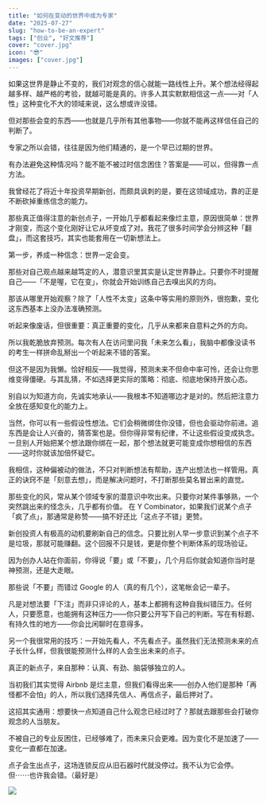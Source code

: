 ```yaml
---
title: "如何在变动的世界中成为专家"
date: "2025-07-27"
slug: "how-to-be-an-expert"
tags: ["创业", "好文推荐"]
cover: "cover.jpg"
icon: "😎"
images: ["cover.jpg"]
---
```

如果这世界是静止不变的，我们对观念的信心就能一路线性上升。某个想法经得起越多样、越严格的考验，就越可能是真的。许多人其实默默相信这一点——对「人性」这种变化不大的领域来说，这么想或许没错。



但对那些会变的东西——也就是几乎所有其他事物——你就不能再这样信任自己的判断了。



专家之所以会错，往往是因为他们精通的，是一个早已过期的世界。



有办法避免这种情况吗？能不能不被过时信念困住？答案是——可以，但得靠一点方法。



我曾经花了将近十年投资早期新创，而颇具讽刺的是，要在这领域成功，靠的正是不断砍掉重练信念的能力。



那些真正值得注意的新创点子，一开始几乎都看起来像烂主意，原因很简单：世界才刚变，而这个变化刚好让它从坏变成了对。我花了很多时间学会分辨这种「翻盘」，而这套技巧，其实也能套用在一切新想法上。



第一步，养成一种信念：世界一定会变。



那些对自己观点越来越笃定的人，潜意识里其实是认定世界静止。只要你不时提醒自己——「不是喔，它在变」，你就会开始训练自己去嗅出风的方向。



那该从哪里开始观察？除了「人性不太变」这条中等实用的原则外，很抱歉，变化这东西基本上没办法准确预测。



听起来像废话，但很重要：真正重要的变化，几乎从来都来自意料之外的方向。



所以我乾脆放弃预测。每次有人在访问里问我「未来怎么看」，我脑中都像没读书的考生一样拼命乱掰出一个听起来不错的答案。



但这不是因为我懒。恰好相反——我觉得，预测未来不但命中率可怜，还会让你思维变得僵硬。与其乱猜，不如选择更实际的策略：彻底、彻底地保持开放心态。



别自以为知道方向，先诚实地承认——我根本不知道哪边才是对的。然后把注意力全放在感知变化的能力上。



当然，你可以有一些假设性想法。它们会稍微绑住你没错，但也会驱动你前进。追东西是会让人兴奋的，猜答案也是。但你得非常有纪律，不让这些假设变成执念。
一旦别人开始把某个想法跟你绑在一起，那个想法就更可能变成你想相信的东西——这时你就该加倍怀疑它。



我相信，这种偏被动的做法，不只对判断想法有帮助，连产出想法也一样管用。真正的诀窍不是「刻意去想」，而是解决问题时，不打断那些莫名冒出来的直觉。



那些变化的风，常从某个领域专家的潜意识中吹出来。只要你对某件事够熟，一个突然跳出来的怪念头，几乎都有价值。
在 Y Combinator，如果我们说某个点子「疯了点」，那通常是称赞——搞不好还比「这点子不错」更赞。



新创投资人有极高的动机要刷新自己的信念。只要比别人早一步意识到某个点子不是垃圾，那就可能赚翻。这个回报不只是钱，更是你整个判断体系的现场验证。



因为创办人站在你面前，你得说「要」或「不要」，几个月后你就会知道你当时是神预测，还是大走眼。



那些说「不要」而错过 Google 的人（真的有几个），这笔帐会记一辈子。



凡是对想法要「下注」而非只评论的人，基本上都拥有这种自我纠错压力。任何人，只要愿意，也能拥有这种压力——你只要公开写下自己的判断。写在有标题、有持久性的地方——你会比闲聊时在意得多。



另一个我很常用的技巧：一开始先看人，不先看点子。虽然我们无法预测未来的点子长什么样，但我很能预测什么样的人会生出未来的点子。



真正的新点子，来自那种：认真、有劲、脑袋够独立的人。



当初我们其实觉得 Airbnb 是烂主意，但我们看得出来——创办人他们是那种「再怪都不会怕」的人，所以我们选择先信人、再信点子，最后押对了。



这招其实通用：想要快一点知道自己什么观念已经过时了？那就去跟那些会打破你观念的人当朋友。



不被自己的专业反困住，已经够难了，而未来只会更难。因为变化不是加速了——变化一直都在加速。



点子会生出点子，这场连锁反应从旧石器时代就没停过。我不认为它会停。
但⋯⋯也许我会错。（最好是）




![](https://prod-files-secure.s3.us-west-2.amazonaws.com/112d0858-5090-4d34-a606-b75eb8d65fd2/46476355-9cf3-4e99-9b7a-3531bc426380/1000202064.png?X-Amz-Algorithm=AWS4-HMAC-SHA256&X-Amz-Content-Sha256=UNSIGNED-PAYLOAD&X-Amz-Credential=ASIAZI2LB466Q3TZPXHS%2F20250807%2Fus-west-2%2Fs3%2Faws4_request&X-Amz-Date=20250807T145429Z&X-Amz-Expires=3600&X-Amz-Security-Token=IQoJb3JpZ2luX2VjEFYaCXVzLXdlc3QtMiJHMEUCIQCy555G8t17cC%2Fdzx0zmpILfDX9%2F4%2FNGi81hKV3phK0TwIgDYSm8VwMCvX0CInymXDcK%2BFAC53SuwJ%2FuAAyDMHeGXQqiAQIj%2F%2F%2F%2F%2F%2F%2F%2F%2F%2F%2FARAAGgw2Mzc0MjMxODM4MDUiDPyWuDniqYVebpAuBCrcA2pEEavVouMl7EsXRgZIubmvChtp0XSvnU6KT6BSFmh5SphLsszh60CnwJqFOCcnnkR7FQX4EMMmXT8wb7sIzibDIL6ep8RejbalhRvK7UbnB0ckWXHyPo4qiyPD7fJ%2BeDe%2BKm%2BGNh8D10n1SH%2Bo62fl4gSJfoa41SzhRMLb7t80jptuobrnu%2BiX5k75ujdR%2B3KUxnPJjITqwBYYRzVEO%2FnYzA7B2fOOLNYNpWmxXtyDPZ70%2BWHi%2F8z%2FIoyh%2FW9KgpzQhRC5WVS19YbPTX3qIAWK6qogTi4c8T12rloogElrRbIO%2BXFNqZsbpDAHwdjNbdoJBz%2B3NgrlO0jnHCqKdJpSfcNHHP81WRdJP3nnyJ9xIv8qGfW90hDspuy6JjO53wDweOTZgiT772mCNky2M9%2Fwukr2DfQno5pcqjNJM%2F4yBtl6U%2F8WBXdiSqyJEpSBLM9F0ToRn%2BbcXuCeCpiYV2GP1BGP1RXAJjFbPSBhMNzKOn7gByIvPsW0cx6W%2FKwCJOoIW9TCVXOQVMeT0SY97DWigAs6L9WOnk4woNii4VS4MMsT2ADThdoDN88im6USfo6NajzoGeF1GwbMYF1Jou%2BWw1jx13ed%2FcPa%2FsS2ZlcJeS4S5JZmg0vr8UgCMM3e0sQGOqUBU9mFLiXPQae%2Br12wGkuskpnCWTpZ5N05iqcs6A%2F5U6bRp8hn5%2BUtbfrF4hmr2Sko%2F1rZ3%2F1G9pMTkogrOI9TBaHV8mlU8lWg2LDzi4F78rR9j%2BsbCXdgz%2Bc9efo%2F1Ee8JXg8cd88b6NeSqyUC4H%2FZDgoqkiVtH7vc61pco3ZdcB6NMlE2TyBPmfbubf66gI37SPNLK9kx4rKqcJjgIFmErYUoFRd&X-Amz-Signature=c76454537f46d05004562da0ce6735963cc41aaf3a909a51a5baeac349413325&X-Amz-SignedHeaders=host&x-amz-checksum-mode=ENABLED&x-id=GetObject)

